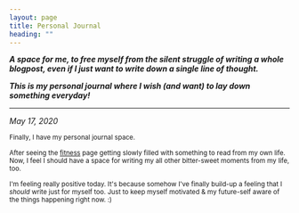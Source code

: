 ```yaml
---
layout: page
title: Personal Journal
heading: ""
---
```


***A space for me, to free myself from the silent struggle of writing a whole blogpost, even if I just want to write down a single line of thought.***

***This is my personal journal where I wish (and want) to lay down something everyday!***

---

*May 17, 2020*

<sub>Finally, I have my personal journal space.</sub>

<sub>After seeing the [fitness](https://priyankasaggu11929.github.io/fitness.html) page getting slowly filled with something to read from my own life. Now, I feel I should have a space for writing my all other bitter-sweet moments from my life, too.</sub>

<sub>I'm feeling really positive today. It's because somehow I've finally build-up a feeling that I *should* write just for myself too. Just to keep myself motivated & my future-self aware of the things happening right now. :)</sub>
